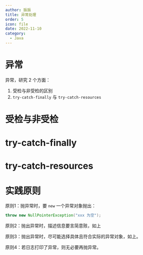 ```yaml
---
author: 振振
title: 异常处理
order: 5
icon: file
date: 2022-11-10
category:
  - Java
---
```


# 异常 

异常，研究 2 个方面：

1. 受检与非受检的区别
2. `try-catch-finally` 与 `try-catch-resources`

# 受检与非受检

# try-catch-finally

# try-catch-resources

# 实践原则

原则1：抛异常时，要 `new` 一个异常对象抛出：

```java
throw new NullPointerException("xxx 为空");
```

原则2：抛出异常时，描述信息要言简意赅，如上

原则3：抛出异常时，尽可能选择具体且符合实际的异常对象，如上。

原则4：若日志打印了异常，则无必要再抛异常。